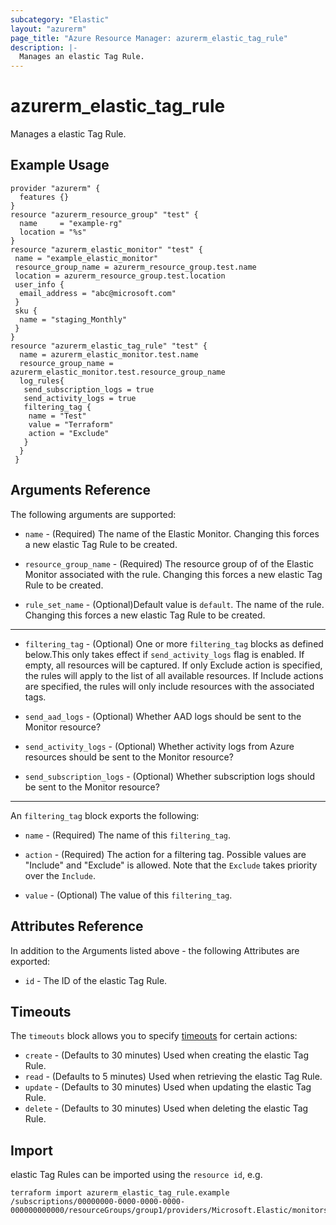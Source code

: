 ```yaml
---
subcategory: "Elastic"
layout: "azurerm"
page_title: "Azure Resource Manager: azurerm_elastic_tag_rule"
description: |-
  Manages an elastic Tag Rule.
---
```


# azurerm_elastic_tag_rule

Manages a elastic Tag Rule.

## Example Usage

```hcl
provider "azurerm" {
  features {}
}
resource "azurerm_resource_group" "test" {
  name     = "example-rg"
  location = "%s"
}
resource "azurerm_elastic_monitor" "test" {
 name = "example_elastic_monitor"
 resource_group_name = azurerm_resource_group.test.name
 location = azurerm_resource_group.test.location
 user_info {
  email_address = "abc@microsoft.com"
 }
 sku {
  name = "staging_Monthly"
 }
}
resource "azurerm_elastic_tag_rule" "test" {
  name = azurerm_elastic_monitor.test.name
  resource_group_name = azurerm_elastic_monitor.test.resource_group_name
  log_rules{
   send_subscription_logs = true
   send_activity_logs = true
   filtering_tag {
    name = "Test"
    value = "Terraform"
    action = "Exclude"
   }
  }
 }
```

## Arguments Reference

The following arguments are supported:

* `name` - (Required) The name of the Elastic Monitor. Changing this forces a new elastic Tag Rule to be created.

* `resource_group_name` - (Required) The resource group of of the Elastic Monitor associated with the rule. Changing this forces a new elastic Tag Rule to be created.

* `rule_set_name` - (Optional)Default value is `default`. The name of the rule. Changing this forces a new elastic Tag Rule to be created.

---

* `filtering_tag` - (Optional) One or more `filtering_tag` blocks as defined below.This only takes effect if `send_activity_logs` flag is enabled. If empty, all resources will be captured. If only Exclude action is specified, the rules will apply to the list of all available resources. If Include actions are specified, the rules will only include resources with the associated tags.

* `send_aad_logs` - (Optional) Whether AAD logs should be sent to the Monitor resource?

* `send_activity_logs` - (Optional) Whether activity logs from Azure resources should be sent to the Monitor resource?

* `send_subscription_logs` - (Optional) Whether subscription logs should be sent to the Monitor resource?

---

An `filtering_tag` block exports the following:

* `name` - (Required) The name of this `filtering_tag`.

* `action` - (Required) The action for a filtering tag. Possible values are "Include" and "Exclude" is allowed. Note that the `Exclude` takes priority over the `Include`.

* `value` - (Optional) The value of this `filtering_tag`.

## Attributes Reference

In addition to the Arguments listed above - the following Attributes are exported:

* `id` - The ID of the elastic Tag Rule.

## Timeouts

The `timeouts` block allows you to specify [timeouts](https://www.terraform.io/docs/configuration/resources.html#timeouts) for certain actions:

* `create` - (Defaults to 30 minutes) Used when creating the elastic Tag Rule.
* `read` - (Defaults to 5 minutes) Used when retrieving the elastic Tag Rule.
* `update` - (Defaults to 30 minutes) Used when updating the elastic Tag Rule.
* `delete` - (Defaults to 30 minutes) Used when deleting the elastic Tag Rule.

## Import

elastic Tag Rules can be imported using the `resource id`, e.g.

```shell
terraform import azurerm_elastic_tag_rule.example /subscriptions/00000000-0000-0000-0000-000000000000/resourceGroups/group1/providers/Microsoft.Elastic/monitors/monitor1/tagRules/ruleSet1
```
